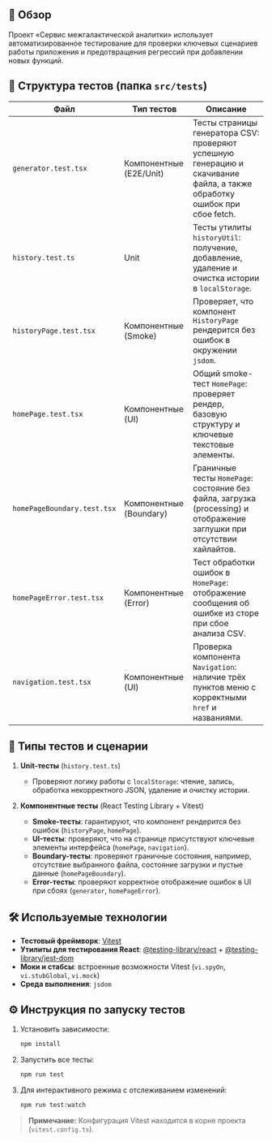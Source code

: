 ## 🚀 Обзор

Проект «Сервис межгалактической аналитки» использует автоматизированное тестирование для проверки ключевых сценариев работы приложения и предотвращения регрессий при добавлении новых функций.

## 📂 Структура тестов (папка `src/tests`)

| Файл                        | Тип тестов              | Описание                                                                                                                 |
| --------------------------- | ----------------------- | ------------------------------------------------------------------------------------------------------------------------ |
| `generator.test.tsx`        | Компонентные (E2E/Unit) | Тесты страницы генератора CSV: проверяют успешную генерацию и скачивание файла, а также обработку ошибок при сбое fetch. |
| `history.test.ts`           | Unit                    | Тесты утилиты `historyUtil`: получение, добавление, удаление и очистка истории в `localStorage`.                         |
| `historyPage.test.tsx`      | Компонентные (Smoke)    | Проверяет, что компонент `HistoryPage` рендерится без ошибок в окружении `jsdom`.                                        |
| `homePage.test.tsx`         | Компонентные (UI)       | Общий smoke-тест `HomePage`: проверяет рендер, базовую структуру и ключевые текстовые элементы.                          |
| `homePageBoundary.test.tsx` | Компонентные (Boundary) | Граничные тесты `HomePage`: состояние без файла, загрузка (processing) и отображение заглушки при отсутствии хайлайтов.  |
| `homePageError.test.tsx`    | Компонентные (Error)    | Тест обработки ошибок в `HomePage`: отображение сообщения об ошибке из сторе при сбое анализа CSV.                       |
| `navigation.test.tsx`       | Компонентные (UI)       | Проверка компонента `Navigation`: наличие трёх пунктов меню с корректными `href` и названиями.                           |

## 🧪 Типы тестов и сценарии

1. **Unit-тесты** (`history.test.ts`)
    - Проверяют логику работы с `localStorage`: чтение, запись, обработка некорректного JSON, удаление и очистку истории.

2. **Компонентные тесты** (React Testing Library + Vitest)
    - **Smoke-тесты**: гарантируют, что компонент рендерится без ошибок (`historyPage`, `homePage`).
    - **UI-тесты**: проверяют, что на странице присутствуют ключевые элементы интерфейса (`homePage`, `navigation`).
    - **Boundary-тесты**: проверяют граничные состояния, например, отсутствие выбранного файла, состояние загрузки и пустые данные (`homePageBoundary`).
    - **Error-тесты**: проверяют корректное отображение ошибок в UI при сбоях (`generator`, `homePageError`).

## 🛠 Используемые технологии

- **Тестовый фреймворк**: [Vitest](https://vitest.dev/)
- **Утилиты для тестирования React**: [@testing-library/react](https://testing-library.com/) + [@testing-library/jest-dom](https://github.com/testing-library/jest-dom)
- **Моки и стабсы**: встроенные возможности Vitest (`vi.spyOn`, `vi.stubGlobal`, `vi.mock`)
- **Среда выполнения**: `jsdom`

## ⚙️ Инструкция по запуску тестов

1. Установить зависимости:

    ```bash
    npm install
    ```

2. Запустить все тесты:

    ```bash
    npm run test
    ```

3. Для интерактивного режима с отслеживанием изменений:

    ```bash
    npm run test:watch
    ```

> **Примечание:** Конфигурация Vitest находится в корне проекта (`vitest.config.ts`).
